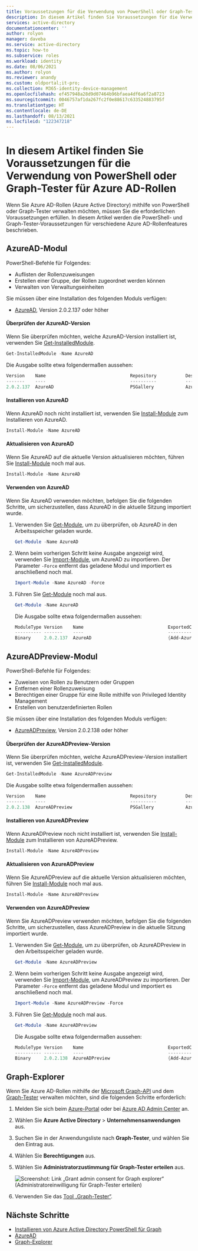 ```yaml
---
title: Voraussetzungen für die Verwendung von PowerShell oder Graph-Tester für Azure AD-Rollen – Azure Active Directory
description: In diesem Artikel finden Sie Voraussetzungen für die Verwendung von PowerShell oder Graph-Tester für Azure Active Directory-Rollen.
services: active-directory
documentationcenter: ''
author: rolyon
manager: daveba
ms.service: active-directory
ms.topic: how-to
ms.subservice: roles
ms.workload: identity
ms.date: 08/06/2021
ms.author: rolyon
ms.reviewer: anandy
ms.custom: oldportal;it-pro;
ms.collection: M365-identity-device-management
ms.openlocfilehash: ef457948a28d9d07464b96bfaea4df6a6f2a8723
ms.sourcegitcommit: 0046757af1da267fc2f0e88617c633524883795f
ms.translationtype: HT
ms.contentlocale: de-DE
ms.lasthandoff: 08/13/2021
ms.locfileid: "122347218"
---
```

# <a name="prerequisites-to-use-powershell-or-graph-explorer-for-azure-ad-roles"></a>In diesem Artikel finden Sie Voraussetzungen für die Verwendung von PowerShell oder Graph-Tester für Azure AD-Rollen

Wenn Sie Azure AD-Rollen (Azure Active Directory) mithilfe von PowerShell oder Graph-Tester verwalten möchten, müssen Sie die erforderlichen Voraussetzungen erfüllen. In diesem Artikel werden die PowerShell- und Graph-Tester-Voraussetzungen für verschiedene Azure AD-Rollenfeatures beschrieben.

## <a name="azuread-module"></a>AzureAD-Modul

PowerShell-Befehle für Folgendes:

- Auflisten der Rollenzuweisungen
- Erstellen einer Gruppe, der Rollen zugeordnet werden können
- Verwalten von Verwaltungseinheiten

Sie müssen über eine Installation des folgenden Moduls verfügen:

- [AzureAD](https://www.powershellgallery.com/packages/AzureAD), Version 2.0.2.137 oder höher


#### <a name="check-azuread-version"></a>Überprüfen der AzureAD-Version

Wenn Sie überprüfen möchten, welche AzureAD-Version installiert ist, verwenden Sie [Get-InstalledModule](/powershell/module/powershellget/get-installedmodule).

```powershell
Get-InstalledModule -Name AzureAD
```

Die Ausgabe sollte etwa folgendermaßen aussehen:

```powershell
Version    Name                                Repository           Description
-------    ----                                ----------           -----------
2.0.2.137  AzureAD                             PSGallery            Azure Active Directory V2 General Availability M...
```

#### <a name="install-azuread"></a>Installieren von AzureAD

Wenn AzureAD noch nicht installiert ist, verwenden Sie [Install-Module](/powershell/module/powershellget/install-module) zum Installieren von AzureAD.

```powershell
Install-Module -Name AzureAD
```

#### <a name="update-azuread"></a>Aktualisieren von AzureAD

Wenn Sie AzureAD auf die aktuelle Version aktualisieren möchten, führen Sie [Install-Module](/powershell/module/powershellget/install-module) noch mal aus.

```powershell
Install-Module -Name AzureAD
```

#### <a name="use-azuread"></a>Verwenden von AzureAD

Wenn Sie AzureAD verwenden möchten, befolgen Sie die folgenden Schritte, um sicherzustellen, dass AzureAD in die aktuelle Sitzung importiert wurde.

1. Verwenden Sie [Get-Module](/powershell/module/microsoft.powershell.core/get-module), um zu überprüfen, ob AzureAD in den Arbeitsspeicher geladen wurde.

    ```powershell
    Get-Module -Name AzureAD
    ```

1. Wenn beim vorherigen Schritt keine Ausgabe angezeigt wird, verwenden Sie [Import-Module](/powershell/module/microsoft.powershell.core/import-module), um AzureAD zu importieren. Der Parameter `-Force` entfernt das geladene Modul und importiert es anschließend noch mal.

    ```powershell
    Import-Module -Name AzureAD -Force
    ```

1. Führen Sie [Get-Module](/powershell/module/microsoft.powershell.core/get-module) noch mal aus.

    ```powershell
    Get-Module -Name AzureAD
    ```

    Die Ausgabe sollte etwa folgendermaßen aussehen:
    
    ```powershell
    ModuleType Version    Name                                ExportedCommands
    ---------- -------    ----                                ----------------
    Binary     2.0.2.137  AzureAD                             {Add-AzureADApplicationOwner, Add-AzureADDeviceRegisteredO...
    ```

## <a name="azureadpreview-module"></a>AzureADPreview-Modul

PowerShell-Befehle für Folgendes:

- Zuweisen von Rollen zu Benutzern oder Gruppen
- Entfernen einer Rollenzuweisung
- Berechtigen einer Gruppe für eine Rolle mithilfe von Privileged Identity Management
- Erstellen von benutzerdefinierten Rollen

Sie müssen über eine Installation des folgenden Moduls verfügen:

- [AzureADPreview](https://www.powershellgallery.com/packages/AzureADPreview), Version 2.0.2.138 oder höher


#### <a name="check-azureadpreview-version"></a>Überprüfen der AzureADPreview-Version

Wenn Sie überprüfen möchten, welche AzureADPreview-Version installiert ist, verwenden Sie [Get-InstalledModule](/powershell/module/powershellget/get-installedmodule).

```powershell
Get-InstalledModule -Name AzureADPreview
```

Die Ausgabe sollte etwa folgendermaßen aussehen:

```powershell
Version    Name                                Repository           Description
-------    ----                                ----------           -----------
2.0.2.138  AzureADPreview                      PSGallery            Azure Active Directory V2 Preview Module. ...
```

#### <a name="install-azureadpreview"></a>Installieren von AzureADPreview

Wenn AzureADPreview noch nicht installiert ist, verwenden Sie [Install-Module](/powershell/module/powershellget/install-module) zum Installieren von AzureADPreview.

```powershell
Install-Module -Name AzureADPreview
```

#### <a name="update-azureadpreview"></a>Aktualisieren von AzureADPreview

Wenn Sie AzureADPreview auf die aktuelle Version aktualisieren möchten, führen Sie [Install-Module](/powershell/module/powershellget/install-module) noch mal aus.

```powershell
Install-Module -Name AzureADPreview
```

#### <a name="use-azureadpreview"></a>Verwenden von AzureADPreview

Wenn Sie AzureADPreview verwenden möchten, befolgen Sie die folgenden Schritte, um sicherzustellen, dass AzureADPreview in die aktuelle Sitzung importiert wurde.

1. Verwenden Sie [Get-Module](/powershell/module/microsoft.powershell.core/get-module), um zu überprüfen, ob AzureADPreview in den Arbeitsspeicher geladen wurde.

    ```powershell
    Get-Module -Name AzureADPreview
    ```

1. Wenn beim vorherigen Schritt keine Ausgabe angezeigt wird, verwenden Sie [Import-Module](/powershell/module/microsoft.powershell.core/import-module), um AzureADPreview zu importieren. Der Parameter `-Force` entfernt das geladene Modul und importiert es anschließend noch mal.

    ```powershell
    Import-Module -Name AzureADPreview -Force
    ```

1. Führen Sie [Get-Module](/powershell/module/microsoft.powershell.core/get-module) noch mal aus.

    ```powershell
    Get-Module -Name AzureADPreview
    ```

    Die Ausgabe sollte etwa folgendermaßen aussehen:
    
    ```powershell
    ModuleType Version    Name                                ExportedCommands
    ---------- -------    ----                                ----------------
    Binary     2.0.2.138  AzureADPreview                      {Add-AzureADAdministrativeUnitMember, Add-AzureADApplicati...
    ```

## <a name="graph-explorer"></a>Graph-Explorer

Wenn Sie Azure AD-Rollen mithilfe der [Microsoft Graph-API](/graph/overview) und dem [Graph-Tester](/graph/graph-explorer/graph-explorer-overview) verwalten möchten, sind die folgenden Schritte erforderlich:

1. Melden Sie sich beim [Azure-Portal](https://portal.azure.com) oder bei [Azure AD Admin Center](https://aad.portal.azure.com) an.

1. Wählen Sie **Azure Active Directory** > **Unternehmensanwendungen** aus.

1. Suchen Sie in der Anwendungsliste nach **Graph-Tester**, und wählen Sie den Eintrag aus.

1. Wählen Sie **Berechtigungen** aus.

1. Wählen Sie **Administratorzustimmung für Graph-Tester erteilen** aus.

    ![Screenshot: Link „Grant admin consent for Graph explorer“ (Administratoreinwilligung für Graph-Tester erteilen)](./media/prerequisites/select-graph-explorer.png)

1. Verwenden Sie das [Tool „Graph-Tester“](https://aka.ms/ge).

## <a name="next-steps"></a>Nächste Schritte

- [Installieren von Azure Active Directory PowerShell für Graph](/powershell/azure/active-directory/install-adv2)
- [AzureAD](/powershell/module/azuread/)
- [Graph-Explorer](/graph/graph-explorer/graph-explorer-overview)

